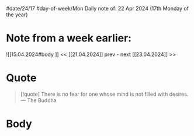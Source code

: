 
#date/24/17
#day-of-week/Mon
Daily note of: 22 Apr 2024 (17th Monday of the year)
# Note from a week earlier:
![[15.04.2024#body ]]
 << [[21.04.2024]] prev - next [[23.04.2024]] >>
# Quote

> [!quote] There is no fear for one whose mind is not filled with desires.
> — The Buddha
# Body

